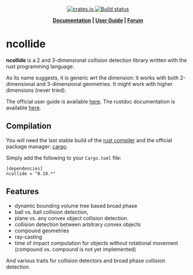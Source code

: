<p align="center">
    <a href="https://crates.io/crates/ncollide">
         <img src="http://meritbadge.herokuapp.com/ncollide?style=flat-square" alt="crates.io">
    </a>
    <a href="https://travis-ci.org/sebcrozet/ncollide">
        <img src="https://travis-ci.org/sebcrozet/ncollide.svg?branch=master" alt="Build status">
    </a>
</p>
<p align = "center">
    <strong>
        <a href="http://ncollide.org/rustdoc/ncollide">Documentation</a> | <a href="http://ncollide.org">User Guide</a> | <a href="http://users.nphysics.org">Forum</a>
    </strong>
</p>

ncollide
========

**ncollide** is a 2 and 3-dimensional collision detection library written with
the rust programming language.

As its name suggests, it is generic wrt the dimension: it works with both
2-dimensional and 3-dimensional geometries. It might work with higher
dimensions (never tried).

The official user guide is available [here](http://ncollide.org).
The rustdoc documentation is available [here](http://ncollide.org/rustdoc/ncollide).

## Compilation
You will need the last stable build of the [rust compiler](http://www.rust-lang.org)
and the official package manager: [cargo](https://github.com/rust-lang/cargo).

Simply add the following to your `Cargo.toml` file:

```
[dependencies]
ncollide = "0.10.*"
```


## Features
- dynamic bounding volume tree based broad phase
- ball vs. ball collision detection,
- plane vs. any convex object collision detection.
- collision detection between arbitrary convex objects
- compound geometries
- ray-casting
- time of impact computation  for objects without rotational movement (compound vs. compound is not
  yet implemented)

And various traits for collision detectors and broad phase collision detection.
